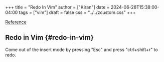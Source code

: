 +++
title = "Redo In Vim"
author = ["Kiran"]
date = 2024-06-28T15:38:00-04:00
tags = ["vim"]
draft = false
css = "../../zcustom.css"
+++

[Reference](https://www.youtube.com/watch?v=d975TRmAfv4)


## Redo in Vim {#redo-in-vim}

Come out of the insert mode by pressing "Esc" and press "ctrl+shift+r" to redo.
